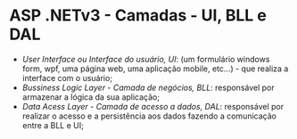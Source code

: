 # ASP .NETv3 - Camadas - UI, BLL e DAL


  - *User Interface ou Interface do usuário, UI*: (um formulário windows form, wpf, uma página web, uma aplicação mobile, etc...) - que realiza a interface com o usuário;
  - *Bussiness Logic Layer - Camada de negócios, BLL*: responsável por armazenar a lógica da sua aplicação;
  - *Data Acess Layer - Camada de acesso a dados, DAL*: responsável por realizar o acesso e a persistência aos dados fazendo a comunicação entre a BLL e UI;
